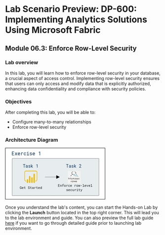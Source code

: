 # Lab Scenario Preview: DP-600: Implementing Analytics Solutions Using Microsoft Fabric

## Module 06.3: Enforce Row-Level Security

### Lab overview

In this lab, you will learn how to enforce row-level security in your database, a crucial aspect of access control. Implementing row-level security ensures that users can only access and modify data that is explicitly authorized, enhancing data confidentiality and compliance with security policies.

### Objectives
  
After completing this lab, you will be able to:

- Configure many-to-many relationships
- Enforce row-level security

### Architecture Diagram

![Picture 1](Images/Mod10-PL300.png)

Once you understand the lab's content, you can start the Hands-on Lab by clicking the **Launch** button located in the top right corner. This will lead you to the lab environment and guide. You can also preview the full lab guide [here](https://experience.cloudlabs.ai/#/labguidepreview/8dd4fb47-816d-4079-9232-7dcb06ab0430) if you want to go through detailed guide prior to launching lab environment.